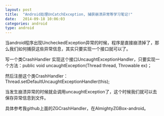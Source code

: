 ```yaml
---
layout: post
title:  "Android处理UnCatchException, 捕获崩溃异常等学习笔记!"
date:   2014-09-18 10:06:03
categories: android
type: android
---
```


当android程序出现UncheckedException异常的时候，程序是直接崩溃掉了，那么我们如何捕获这些异常信息，其实只要实现一个接口就可以了。

写一个类CrashHandler 实现这个接口UncaughtExceptionHandler，只要实现一个方法：public void uncaughtException(Thread thread, Throwable ex)；

然后注册这个类CrashHandler：Thread.setDefaultUncaughtExceptionHandler(this);

当发生崩溃异常的时候就会调用uncaughtException了，这个时候我们就可以去保存异常信息到文件。

具体参考我github上面的ZGCrashHandler，在AlmightyZGBox-android。